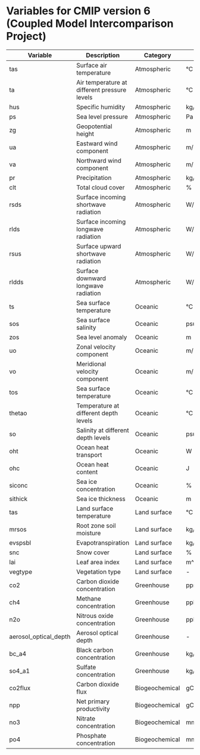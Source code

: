 # <div class="highlight-bg"> Variables for CMIP version 6<br>(Coupled Model Intercomparison Project) </div>

<!-- <div class="glossary-table"> -->
<!-- <table style="display: none; width:100%" > -->
<table style="width:100%" >
<thead>
  <tr>
    <th>Variable</th>
    <th>Description</th>
    <th>Category</th>
    <th>Units</th>
  </tr>
</thead>
<tbody>
  <tr>
    <td>tas</td>
    <td>Surface air temperature</td>
    <td>Atmospheric</td>
    <td>°C</td>
  </tr>
  <tr>
    <td>ta</td>
    <td>Air temperature at different pressure levels</td>
    <td>Atmospheric</td>
    <td>°C</td>
  </tr>
  <tr>
    <td>hus</td>
    <td>Specific humidity</td>
    <td>Atmospheric</td>
    <td>kg/kg</td>
  </tr>
  <tr>
    <td>ps</td>
    <td>Sea level pressure</td>
    <td>Atmospheric</td>
    <td>Pa</td>
  </tr>
  <tr>
    <td>zg</td>
    <td>Geopotential height</td>
    <td>Atmospheric</td>
    <td>m</td>
  </tr>
  <tr>
    <td>ua</td>
    <td>Eastward wind component</td>
    <td>Atmospheric</td>
    <td>m/s</td>
  </tr>
  <tr>
    <td>va</td>
    <td>Northward wind component</td>
    <td>Atmospheric</td>
    <td>m/s</td>
  </tr>
  <tr>
    <td>pr</td>
    <td>Precipitation</td>
    <td>Atmospheric</td>
    <td>kg/m^2/s</td>
  </tr>
  <tr>
    <td>clt</td>
    <td>Total cloud cover</td>
    <td>Atmospheric</td>
    <td>%</td>
  </tr>
  <tr>
    <td>rsds</td>
    <td>Surface incoming shortwave radiation</td>
    <td>Atmospheric</td>
    <td>W/m^2</td>
  </tr>
  <tr>
    <td>rlds</td>
    <td>Surface incoming longwave radiation</td>
    <td>Atmospheric</td>
    <td>W/m^2</td>
  </tr>
  <tr>
    <td>rsus</td>
    <td>Surface upward shortwave radiation</td>
    <td>Atmospheric</td>
    <td>W/m^2</td>
  </tr>
  <tr>
    <td>rldds</td>
    <td>Surface downward longwave radiation</td>
    <td>Atmospheric</td>
    <td>W/m^2</td>
  </tr>
  <tr>
    <td>ts</td>
    <td>Sea surface temperature</td>
    <td>Oceanic</td>
    <td>°C</td>
  </tr>
  <tr>
    <td>sos</td>
    <td>Sea surface salinity</td>
    <td>Oceanic</td>
    <td>psu</td>
  </tr>
  <tr>
    <td>zos</td>
    <td>Sea level anomaly</td>
    <td>Oceanic</td>
    <td>m</td>
  </tr>
  <tr>
    <td>uo</td>
    <td>Zonal velocity component</td>
    <td>Oceanic</td>
    <td>m/s</td>
  </tr>
  <tr>
    <td>vo</td>
    <td>Meridional velocity component</td>
    <td>Oceanic</td>
    <td>m/s</td>
  </tr>
  <tr>
    <td>tos</td>
    <td>Sea surface temperature</td>
    <td>Oceanic</td>
    <td>°C</td>
  </tr>
  <tr>
    <td>thetao</td>
    <td>Temperature at different depth levels</td>
    <td>Oceanic</td>
    <td>°C</td>
  </tr>
  <tr>
    <td>so</td>
    <td>Salinity at different depth levels</td>
    <td>Oceanic</td>
    <td>psu</td>
  </tr>
  <tr>
    <td>oht</td>
    <td>Ocean heat transport</td>
    <td>Oceanic</td>
    <td>W</td>
  </tr>
  <tr>
    <td>ohc</td>
    <td>Ocean heat content</td>
    <td>Oceanic</td>
    <td>J</td>
  </tr>
  <tr>
    <td>siconc</td>
    <td>Sea ice concentration</td>
    <td>Oceanic</td>
    <td>%</td>
  </tr>
  <tr>
    <td>sithick</td>
    <td>Sea ice thickness</td>
    <td>Oceanic</td>
    <td>m</td>
  </tr>
  <tr>
    <td>tas</td>
    <td>Land surface temperature</td>
    <td>Land surface</td>
    <td>°C</td>
  </tr>
  <tr>
    <td>mrsos</td>
    <td>Root zone soil moisture</td>
    <td>Land surface</td>
    <td>kg/m^2</td>
  </tr>
  <tr>
    <td>evspsbl</td>
    <td>Evapotranspiration</td>
    <td>Land surface</td>
    <td>kg/m^2/s</td>
  </tr>
  <tr>
    <td>snc</td>
    <td>Snow cover</td>
    <td>Land surface</td>
    <td>%</td>
  </tr>
  <tr>
    <td>lai</td>
    <td>Leaf area index</td>
    <td>Land surface</td>
    <td>m^2/m^2</td>
  </tr>
  <tr>
    <td>vegtype</td>
    <td>Vegetation type</td>
    <td>Land surface</td>
    <td>-</td>
  </tr>
  <tr>
    <td>co2</td>
    <td>Carbon dioxide concentration</td>
    <td>Greenhouse</td>
    <td>ppmv</td>
  </tr>
  <tr>
    <td>ch4</td>
    <td>Methane concentration</td>
    <td>Greenhouse</td>
    <td>ppbv</td>
  </tr>
  <tr>
    <td>n2o</td>
    <td>Nitrous oxide concentration</td>
    <td>Greenhouse</td>
    <td>ppbv</td>
  </tr>
  <tr>
    <td>aerosol_optical_depth</td>
    <td>Aerosol optical depth</td>
    <td>Greenhouse</td>
    <td>-</td>
  </tr>
  <tr>
    <td>bc_a4</td>
    <td>Black carbon concentration</td>
    <td>Greenhouse</td>
    <td>kg/m^2</td>
  </tr>
  <tr>
    <td>so4_a1</td>
    <td>Sulfate concentration</td>
    <td>Greenhouse</td>
    <td>kg/m^2</td>
  </tr>
  <tr>
    <td>co2flux</td>
    <td>Carbon dioxide flux</td>
    <td>Biogeochemical</td>
    <td>gC/m^2/year</td>
  </tr>
  <tr>
    <td>npp</td>
    <td>Net primary productivity</td>
    <td>Biogeochemical</td>
    <td>gC/m^2/year</td>
  </tr>
  <tr>
    <td>no3</td>
    <td>Nitrate concentration</td>
    <td>Biogeochemical</td>
    <td>mmol/m^3</td>
  </tr>
  <tr>
    <td>po4</td>
    <td>Phosphate concentration</td>
    <td>Biogeochemical</td>
    <td>mmol/m^3</td>
  </tr>
</tbody>
</table>
<!-- </div> -->
<!-- 
<script src="https://ajax.googleapis.com/ajax/libs/jquery/3.1.0/jquery.min.js"></script>
<script type="text/javascript" src="https://cdn.datatables.net/1.10.16/js/jquery.dataTables.min.js"></script>
<script>
$(document).ready(function ($) {
    var table = $('.glossary-table table').DataTable({
        "ordering": false,
        //"lengthMenu": [ [2, 25, 50, -1], [2, 25, 50, "All"] ],
        "pageLength": -1,
        autoWidth: false,
        dom: "f<\"resTable\"t>", //f=Search Field, l=Lenght of Pagination, p=Pager, t=Table, i=Records Information 
        "language": {
            "search": "Filter: "
          },
        columns: [
            { width: "30%" },
            { width: "70%" },
        ],
        initComplete: function () {
            $( ".glossary-table table" ).fadeIn( "slow", function() {	});
        }
    });	
});
</script> -->